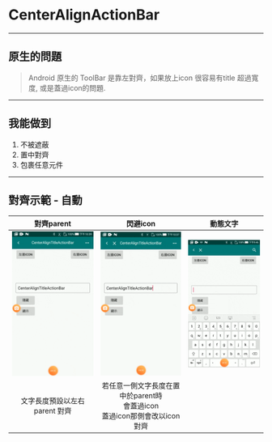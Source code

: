 
# CenterAlignActionBar

----
## 原生的問題
> Android 原生的 ToolBar 是靠左對齊，如果放上icon 很容易有title 超過寬度, 或是蓋過icon的問題.

----
## 我能做到

1. 不被遮蔽
2. 置中對齊
3. 包裹任意元件

----
## 對齊示範 - 自動
|                                                        對齊parent                                                         |                                                                            閃避icon                                                                            |                                                       動態文字                                                       |
|:-----------------------------------------------------------------------------------------------------------------------:|:---------------------------------------------------------------------------------------------------------------------------------------------------------------:|:-------------------------------------------------------------------------------------------------------------------:|
| ![對齊parent](https://github.com/voarlese/CenterAlignTitleActionBar/blob/master/gif/center_parent.gif) | ![閃避icon](https://github.com/voarlese/CenterAlignTitleActionBar/blob/master/gif/center_icon.gif)  | ![動態文字](https://github.com/voarlese/CenterAlignTitleActionBar/blob/master/gif/%E5%8B%95%E6%85%8B%E6%96%87%E5%AD%97.gif) |
|          文字長度預設以左右 parent 對齊                                                         |   若任意一側文字長度在置中於parent時<br>會蓋過icon<br>蓋過icon那側會改以icon 對齊                                                                                                                                          |                                                                                                                     |


